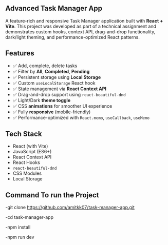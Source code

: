 ## Advanced Task Manager App

A feature-rich and responsive Task Manager application built with **React + Vite**. This project was developed as part of a technical assignment and demonstrates custom hooks, context API, drag-and-drop functionality, dark/light theming, and performance-optimized React patterns.


##  Features

- ✅ Add, complete, delete tasks
- ✅ Filter by **All**, **Completed**, **Pending**
- ✅ Persistent storage using **Local Storage**
- ✅ Custom `useLocalStorage` React hook
- ✅ State management via **React Context API**
- ✅ Drag-and-drop support using `react-beautiful-dnd`
- ✅ Light/Dark **theme toggle**
- ✅ CSS **animations** for smoother UI experience
- ✅ Fully **responsive** (mobile-friendly)
- ✅ Performance-optimized with `React.memo`, `useCallback`, `useMemo`
## Tech Stack
- React (with Vite)
- JavaScript (ES6+)
- React Context API
- React Hooks
- `react-beautiful-dnd`
- CSS Modules
- Local Storage
## Command To run the Project

-git clone https://github.com/amitkk07/task-manager-app.git

-cd task-manager-app

-npm install

-npm run dev

